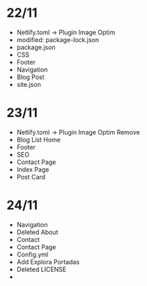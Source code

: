 # 22/11 

  - Netlify.toml -> Plugin Image Optim
  - modified:   package-lock.json
  - package.json
  - CSS 
  - Footer
  - Navigation
  - Blog Post
  - site.json

# 23/11 

  - Netlify.toml -> Plugin Image Optim Remove
  - Blog List Home
  - Footer
  - SEO
  - Contact Page
  - Index Page
  - Post Card
  
# 24/11

  - Navigation
  - Deleted About
  - Contact
  - Contact Page
  - Config.yml
  - Add Explora Portadas
  - Deleted LICENSE
  -  
